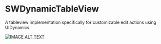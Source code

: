 # SWDynamicTableView
A tableview implementation specifically for customizable edit actions using UIDynamics.

[![IMAGE ALT TEXT](http://img.youtube.com/vi/j6tN30t9uxk/maxresdefault.jpg)](https://www.youtube.com/watch?v=j6tN30t9uxk "Video Title")